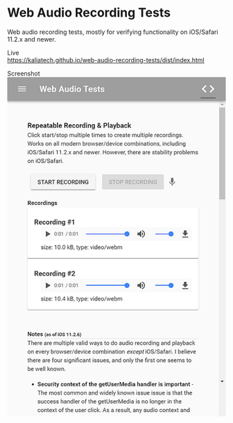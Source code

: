 # Web Audio Recording Tests
Web audio recording tests, mostly for verifying functionality on iOS/Safari 11.2.x and newer.

Live<br>
<a href="https://kaliatech.github.io/web-audio-recording-tests/dist/index.html">https://kaliatech.github.io/web-audio-recording-tests/dist/index.html</a>

Screenshot<br>
<img src="docs/scrshot-test1b.png?raw=true"/>
